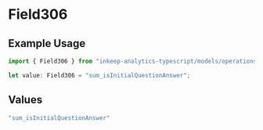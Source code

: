 # Field306

## Example Usage

```typescript
import { Field306 } from "inkeep-analytics-typescript/models/operations";

let value: Field306 = "sum_isInitialQuestionAnswer";
```

## Values

```typescript
"sum_isInitialQuestionAnswer"
```